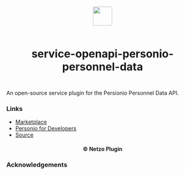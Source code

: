 <div align="center">
  <a href="https://netzo.io" target="_blank" >
    <img height="50" src="https://raw.personio-personnel-datausercontent.com/netzoio/netzo/main/plugins/services/service-openapi-personio-personnel-data/src/assets/icon.png" style="margin: 12px 0px" />
  </a>

  <h1 style="padding: 6px 0px 24px 0px">service-openapi-personio-personnel-data</h1>
</div>

An open-source service plugin for the Persionio Personnel Data API.

### Links

- [Marketplace](https://app.netzo.io/marketplace/service-openapi-personio-personnel-data)
- [Personio for Developers](https://developer.personio.de/reference)
- [Source](https://api.apis.guru/v2/specs/personio.de/personnel/1.0/openapi.json)

<div align="center">
  <h4>© Netzo Plugin</h4>
</div>

### Acknowledgements
